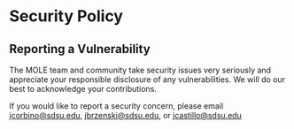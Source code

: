 # Security Policy

## Reporting a Vulnerability

The MOLE team and community take security issues very seriously and appreciate your responsible disclosure of any vulnerabilities. We will do our best to acknowledge your contributions.

If you would like to report a security concern, please email [jcorbino@sdsu.edu](mailto:jcorbino@sdsu.edu), [jbrzenski@sdsu.edu](mailto:jbrzenski@sdsu.edu), or [jcastillo@sdsu.edu](mailto:jcastillo@sdsu.edu)
